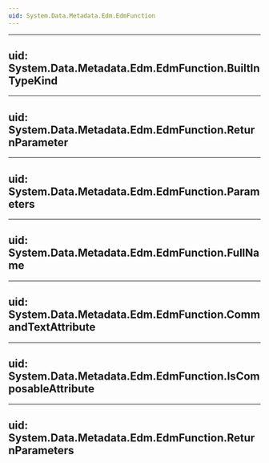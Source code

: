 ```yaml
---
uid: System.Data.Metadata.Edm.EdmFunction
---
```


---
uid: System.Data.Metadata.Edm.EdmFunction.BuiltInTypeKind
---

---
uid: System.Data.Metadata.Edm.EdmFunction.ReturnParameter
---

---
uid: System.Data.Metadata.Edm.EdmFunction.Parameters
---

---
uid: System.Data.Metadata.Edm.EdmFunction.FullName
---

---
uid: System.Data.Metadata.Edm.EdmFunction.CommandTextAttribute
---

---
uid: System.Data.Metadata.Edm.EdmFunction.IsComposableAttribute
---

---
uid: System.Data.Metadata.Edm.EdmFunction.ReturnParameters
---
